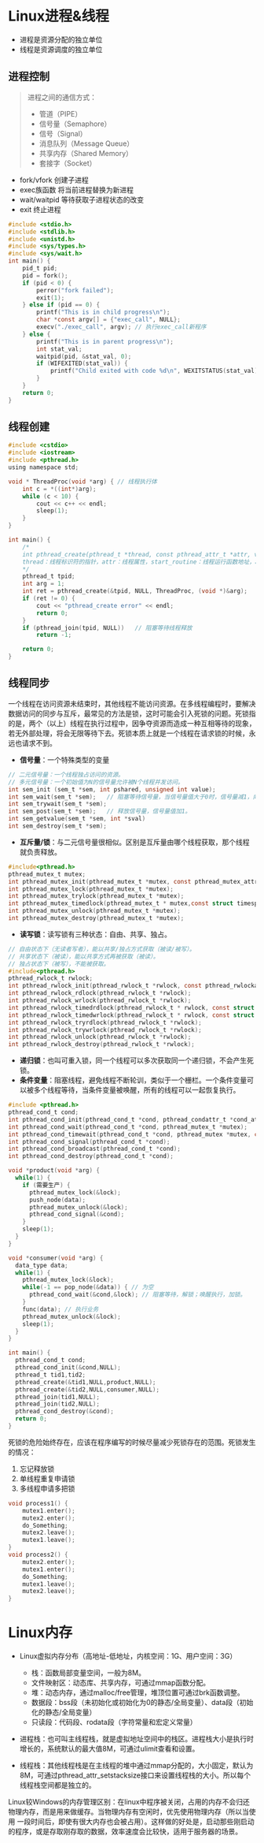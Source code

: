 # Linux进程&线程

- 进程是资源分配的独立单位
- 线程是资源调度的独立单位



## 进程控制

> 进程之间的通信方式：
>
> - 管道（PIPE）
> - 信号量（Semaphore）
> - 信号（Signal）
> - 消息队列（Message Queue）
> - 共享内存（Shared Memory）
> - 套接字（Socket）


- fork/vfork 创建子进程
- exec族函数 将当前进程替换为新进程
- wait/waitpid 等待获取子进程状态的改变
- exit 终止进程

```c
#include <stdio.h>
#include <stdlib.h>
#include <unistd.h>
#include <sys/types.h>
#include <sys/wait.h>
int main() {
	pid_t pid;
	pid = fork();
	if (pid < 0) {
		perror("fork failed");
		exit(1);
	} else if (pid == 0) {
		printf("This is in child progress\n");
		char *const argv[] = {"exec_call", NULL};
		execv("./exec_call", argv);	// 执行exec_call新程序
	} else {
		printf("This is in parent progress\n");
		int stat_val;
		waitpid(pid, &stat_val, 0);
		if (WIFEXITED(stat_val)) {
			printf("Child exited with code %d\n", WEXITSTATUS(stat_val));		
		}
	}
	return 0;
}
```



## 线程创建

```c
#include <cstdio>
#include <iostream>
#include <pthread.h>
using namespace std;

void * ThreadProc(void *arg) { // 线程执行体
	int c = *((int*)arg);
	while (c < 10) {
		cout << c++ << endl;
		sleep(1);
	}
}

int main() {
	/*
	int pthread_create(pthread_t *thread, const pthread_attr_t *attr, void *(*start_routine) (void *), void *arg);
	thread：线程标识符的指针，attr：线程属性，start_routine：线程运行函数地址，arg：运行函数入参
	*/
	pthread_t tpid;
	int arg = 1;
	int ret = pthread_create(&tpid, NULL, ThreadProc, (void *)&arg);
	if (ret != 0) {
		cout << "pthread_create error" << endl;
		return 0;
	}
	if (pthread_join(tpid, NULL))	// 阻塞等待线程释放
		return -1;

	return 0;
}
```



## 线程同步

一个线程在访问资源未结束时，其他线程不能访问资源。在多线程编程时，要解决数据访问的同步与互斥，最常见的方法是锁，这时可能会引入死锁的问题。死锁指的是，两个（以上）线程在执行过程中，因争夺资源而造成一种互相等待的现象，若无外部处理，将会无限等待下去。死锁本质上就是一个线程在请求锁的时候，永远也请求不到。

* **信号量**：一个特殊类型的变量

```c
// 二元信号量：一个线程独占访问的资源。
// 多元信号量：一个初始值为N的信号量允许被N个线程并发访问。
int sem_init (sem_t *sem, int pshared, unsigned int value);
int sem_wait(sem_t *sem);	// 阻塞等待信号量，当信号量值大于0时，信号量减1，向下执行。
int sem_trywait(sem_t *sem);
int sem_post(sem_t *sem);	// 释放信号量，信号量值加1。
int sem_getvalue(sem_t *sem, int *sval)
int sem_destroy(sem_t *sem);
```

* **互斥量/锁**：与二元信号量很相似。区别是互斥量由哪个线程获取，那个线程就负责释放。

```c
#include<pthread.h>
pthread_mutex_t mutex;
int pthread_mutex_init(pthread_mutex_t *mutex, const pthread_mutex_attr_t *mutexattr);
int pthread_mutex_lock(pthread_mutex_t *mutex);
int pthread_mutex_trylock(pthread_mutex_t *mutex);
int pthread_mutex_timedlock(pthread_mutex_t * mutex,const struct timespec * tsptr);
int pthread_mutex_unlock(pthread_mutex_t *mutex);
int pthread_mutex_destroy(pthread_mutex_t *mutex);
```

* **读写锁**：读写锁有三种状态：自由、共享、独占。

```c
// 自由状态下（无读者写者），能以共享/独占方式获取（被读/被写）。
// 共享状态下（被读），能以共享方式再被获取（被读）。 
// 独占状态下（被写），不能被获取。
#include<pthread.h>
pthread_rwlock_t rwlock;
int pthread_rwlock_init(pthread_rwlock_t *rwlock, const pthread_rwlockattr_t *attr);
int pthread_rwlock_rdlock(pthread_rwlock_t *rwlock);
int pthread_rwlock_wrlock(pthread_rwlock_t *rwlock);
int pthread_rwlock_timedrdlock(pthread_rwlock_t * rwlock, const struct timespec * abstime);
int pthread_rwlock_timedwrlock(pthread_rwlock_t * rwlock, const struct timespec * abstime);
int pthread_rwlock_tryrdlock(pthread_rwlock_t *rwlock);
int pthread_rwlock_trywrlock(pthread_rwlock_t *rwlock);
int pthread_rwlock_unlock(pthread_rwlock_t *rwlock);
int pthread_rwlock_destroy(pthread_rwlock_t *rwlock);
```

* **递归锁**：也叫可重入锁，同一个线程可以多次获取同一个递归锁，不会产生死锁。
* **条件变量**：阻塞线程，避免线程不断轮训，类似于一个栅栏。一个条件变量可以被多个线程等待，当条件变量被唤醒，所有的线程可以一起恢复执行。

```c
#include <pthread.h>
pthread_cond_t cond;
int pthread_cond_init(pthread_cond_t *cond, pthread_condattr_t *cond_attr);
int pthread_cond_wait(pthread_cond_t *cond, pthread_mutex_t *mutex);
int pthread_cond_timewait(pthread_cond_t *cond, pthread_mutex *mutex, const timespec *abstime);
int pthread_cond_signal(pthread_cond_t *cond);
int pthread_cond_broadcast(pthread_cond_t *cond);
int pthread_cond_destroy(pthread_cond_t *cond);
```

```c
void *product(void *arg) {
  while(1) {
    if (需要生产) {
      pthread_mutex_lock(&lock);
      push_node(data);
      pthread_mutex_unlock(&lock);
      pthread_cond_signal(&cond);
    }
    sleep(1);
  }
}

void *consumer(void *arg) {
  data_type data;
  while(1) {
    pthread_mutex_lock(&lock);
    while(-1 == pop_node(&data)) { // 为空
      pthread_cond_wait(&cond,&lock); // 阻塞等待，解锁；唤醒执行，加锁。
    }
    func(data); // 执行业务
    pthread_mutex_unlock(&lock);
    sleep(1);
  }
}

int main() {
  pthread_cond_t cond;
  pthread_cond_init(&cond,NULL);
  pthread_t tid1,tid2;
  pthread_create(&tid1,NULL,product,NULL);
  pthread_create(&tid2,NULL,consumer,NULL);
  pthread_join(tid1,NULL);
  pthread_join(tid2,NULL);
  pthread_cond_destroy(&cond);
  return 0;
}
```




死锁的危险始终存在，应该在程序编写的时候尽量减少死锁存在的范围。死锁发生的情况：  

1. 忘记释放锁
2. 单线程重复申请锁
3. 多线程申请多把锁

```c++
void process1() {
	mutex1.enter();
	mutex2.enter();
	do_Something;
	mutex2.leave();
	mutex1.leave();
}
void process2() {
	mutex2.enter();
	mutex1.enter();
	do_Something;
	mutex1.leave();
	mutex2.leave();
}
```



# Linux内存

- Linux虚拟内存分布（高地址-低地址，内核空间：1G、用户空间：3G）
  - 栈：函数局部变量空间，一般为8M。
  - 文件映射区：动态库、共享内存，可通过mmap函数分配。
  - 堆：动态内存，通过malloc/free管理，堆顶位置可通过brk函数调整。
  - 数据段：bss段（未初始化或初始化为0的静态/全局变量）、data段（初始化的静态/全局变量）
  - 只读段：代码段、rodata段（字符常量和宏定义常量）

- 进程栈：也可叫主线程栈，就是虚拟地址空间中的栈区。进程栈大小是执行时增长的，系统默认的最大值8M，可通过ulimit查看和设置。
- 线程栈：其他线程栈是在主线程的堆中通过mmap分配的，大小固定，默认为8M，可通过pthread_attr_setstacksize接口来设置线程栈的大小。所以每个线程栈空间都是独立的。

Linux较Windows的内存管理区别：在linux中程序被关闭，占用的内存不会归还物理内存，而是用来做缓存。当物理内存有空闲时，优先使用物理内存（所以当使用 一段时间后，即使有很大内存也会被占用）。这样做的好处是，启动那些刚启动的程序，或是存取刚存取的数据，效率速度会比较快，适用于服务器的场景。

